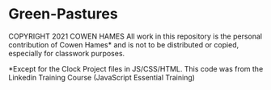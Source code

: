 # Green-Pastures
COPYRIGHT 2021 COWEN HAMES
All work in this repository is the personal contribution of Cowen Hames* and is not to be distributed or copied, especially for classwork purposes.

*Except for the Clock Project files in JS/CSS/HTML. This code was from the Linkedin Training Course (JavaScript Essential Training)
